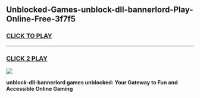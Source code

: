 
## Unblocked-Games-unblock-dll-bannerlord-Play-Online-Free-3f7f5
<h3>
<a href="https://premium76.site?title=unblock-dll-bannerlord&ref=26A">CLICK TO PLAY</a></h3>
<hr>

<h3>
<a href="https://premium76.site?title=unblock-dll-bannerlord&ref=26A">CLICK 2 PLAY</a>
  
</h3>

<a href="https://premium76.site?title=unblock-dll-bannerlord&ref=26A"><img src="https://clearcache.store/games.png"></a>


**unblock-dll-bannerlord games unblocked: Your Gateway to Fun and Accessible Online Gaming**
